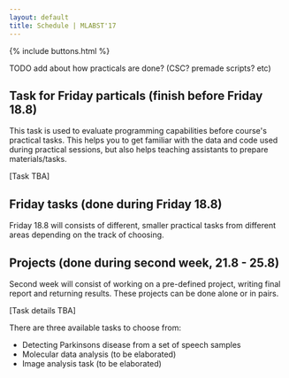 ```yaml
---
layout: default
title: Schedule | MLABST'17
---
```


{% include buttons.html %}

TODO add about how practicals are done? (CSC? premade scripts? etc)

## Task for Friday particals (finish before Friday 18.8)

This task is used to evaluate programming capabilities before
course's practical tasks. This helps you to get familiar with the data
and code used during practical sessions, but also helps teaching assistants
to prepare materials/tasks.

[Task TBA]

## Friday tasks (done during Friday 18.8)

Friday 18.8 will consists of different, smaller practical tasks
from different areas depending on the track of choosing. 

## Projects (done during second week, 21.8 - 25.8)

Second week will consist of working on a pre-defined project, writing
final report and returning results. These projects can be done alone
or in pairs. 

[Task details TBA]

There are three available tasks to choose from:

- Detecting Parkinsons disease from a set of speech samples
- Molecular data analysis (to be elaborated)
- Image analysis task (to be elaborated)
